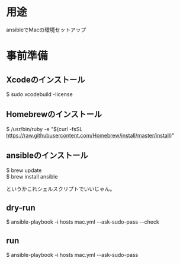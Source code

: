 #  用途   
ansibleでMacの環境セットアップ  

# 事前準備  
## Xcodeのインストール  
$ sudo xcodebuild -license  

## Homebrewのインストール  
$ /usr/bin/ruby -e "$(curl -fsSL https://raw.githubusercontent.com/Homebrew/install/master/install)"  

## ansibleのインストール  
$ brew update  
$ brew install ansible

というかこれシェルスクリプトでいいじゃん。  

## dry-run  
$ ansible-playbook -i hosts mac.yml --ask-sudo-pass --check  

## run  
$ ansible-playbook -i hosts mac.yml --ask-sudo-pass   
